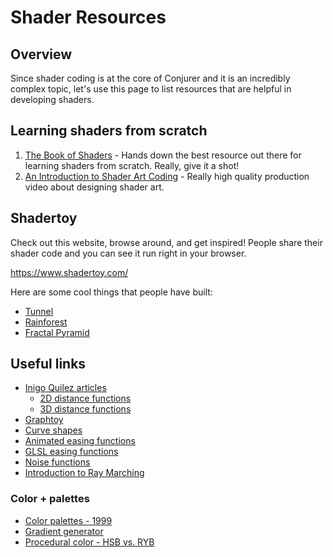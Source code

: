 # Shader Resources

## Overview

Since shader coding is at the core of Conjurer and it is an incredibly complex topic, let's use this page to list resources that are helpful in developing shaders.

## Learning shaders from scratch

1. [The Book of Shaders](https://thebookofshaders.com/) - Hands down the best resource out there for learning shaders from scratch. Really, give it a shot!
1. [An Introduction to Shader Art Coding](https://www.youtube.com/watch?v=f4s1h2YETNY) - Really high quality production video about designing shader art.

## Shadertoy

Check out this website, browse around, and get inspired! People share their shader code and you can see it run right in your browser.

https://www.shadertoy.com/

Here are some cool things that people have built:

- [Tunnel](https://www.shadertoy.com/view/4dfGDr)
- [Rainforest](https://www.shadertoy.com/view/4ttSWf)
- [Fractal Pyramid](https://www.shadertoy.com/view/tsXBzS)

## Useful links

- [Inigo Quilez articles](https://iquilezles.org/articles/)
  - [2D distance functions](https://iquilezles.org/articles/distfunctions2d/)
  - [3D distance functions](https://iquilezles.org/articles/distfunctions/)
- [Graphtoy](https://graphtoy.com/)
- [Curve shapes](https://thebookofshaders.com/05/kynd.png)
- [Animated easing functions](https://easings.net/)
- [GLSL easing functions](https://thebookofshaders.com/edit.php#06/easing.frag)
- [Noise functions](https://gist.github.com/patriciogonzalezvivo/670c22f3966e662d2f83)
- [Introduction to Ray Marching](https://www.youtube.com/watch?v=TSAIR03FPfY)

### Color + palettes

- [Color palettes - 1999](https://iquilezles.org/articles/palettes/)
- [Gradient generator](http://dev.thi.ng/gradients/)
- [Procedural color - HSB vs. RYB](https://sighack.com/post/procedural-color-algorithms-hsb-vs-ryb)
